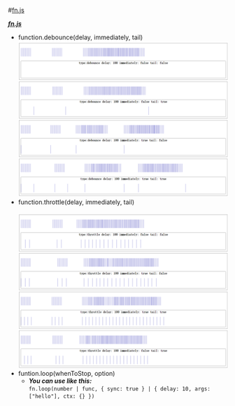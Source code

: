#[fn.js](#fn.js)

***[fn.js](./fn.js)***
  + function\.debounce\(delay, immediately, tail\)
    ![debounce](./debounce.png)
  + function\.throttle\(delay, immediately, tail\)  
    ![throttle](./throttle.png)
  + funtion\.loop\(whenToStop, option\)
    - ***You can use like this:***  
    ``fn.loop(number | func, { sync: true } | { delay: 10, args: ["hello"], ctx: {} })``  
